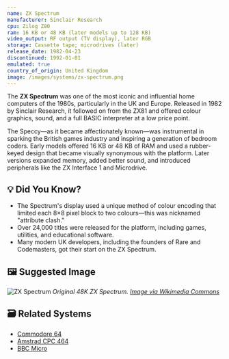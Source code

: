 ```yaml
---
name: ZX Spectrum
manufacturer: Sinclair Research
cpu: Zilog Z80
ram: 16 KB or 48 KB (later models up to 128 KB)
video_output: RF output (TV display), later RGB
storage: Cassette tape; microdrives (later)
release_date: 1982-04-23
discontinued: 1992-01-01
emulated: true
country_of_origin: United Kingdom
image: /images/systems/zx-spectrum.png
---
```


The **ZX Spectrum** was one of the most iconic and influential home computers of the 1980s, particularly in the UK and Europe. Released in 1982 by Sinclair Research, it followed on from the ZX81 and offered colour graphics, sound, and a full BASIC interpreter at a low price point.

The Speccy—as it became affectionately known—was instrumental in sparking the British games industry and inspiring a generation of bedroom coders. Early models offered 16 KB or 48 KB of RAM and used a rubber-keyed design that became visually synonymous with the platform. Later versions expanded memory, added better sound, and introduced peripherals like the ZX Interface 1 and Microdrive.

## 💡 Did You Know?

- The Spectrum's display used a unique method of colour encoding that limited each 8×8 pixel block to two colours—this was nicknamed "attribute clash."
- Over 24,000 titles were released for the platform, including games, utilities, and educational software.
- Many modern UK developers, including the founders of Rare and Codemasters, got their start on the ZX Spectrum.

## 🖼 Suggested Image

![ZX Spectrum](https://upload.wikimedia.org/wikipedia/commons/thumb/d/d8/ZX_Spectrum_48K.jpg/640px-ZX_Spectrum_48K.jpg)
*Original 48K ZX Spectrum. [Image via Wikimedia Commons](https://commons.wikimedia.org/wiki/File:ZX_Spectrum_48K.jpg)*

## 🗃 Related Systems

- [Commodore 64](./commodore-64)
- [Amstrad CPC 464](./amstrad-cpc-464)
- [BBC Micro](./bbc-micro)

